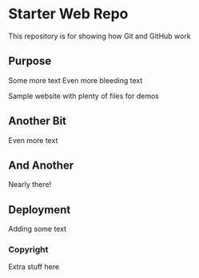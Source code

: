 # Starter Web Repo

This repository is for showing how Git and GitHub work

## Purpose
Some more text
Even more bleeding text

Sample website with plenty of files for demos

## Another Bit
Even more text

## And Another
Nearly there!

## Deployment
Adding some text

### Copyright
Extra stuff here

